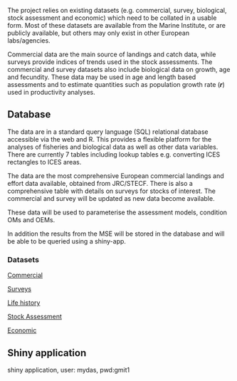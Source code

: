 The project relies on existing datasets (e.g. commercial, survey, biological, stock assessment and economic) which  need to be collated in a usable form. Most of these datasets are available from the Marine Institute, or are publicly available, but others may only exist in other European labs/agencies.    

Commercial data are the main source of landings and catch data, while surveys provide indices of trends used in the stock assessments. The commercial and survey datasets also include biological data on growth, age and fecundity. These data may be used in age and length based assessments and to estimate quantities such as population growth rate (***r***) used in productivity analyses.
 
## Database

The data are in a standard query language (SQL) relational database accessible via the web and R. This provides a flexible platform for the analyses of fisheries and biological data as well as other data variables. There are currently 7 tables including lookup tables e.g. converting ICES rectangles to ICES areas.  

The data are the most comprehensive European commercial landings and effort data available, obtained from JRC/STECF.  There is also a comprehensive table with details on surveys for stocks of interest. The commercial and survey will be updated as new data become available.

These data will be used to parameterise the assessment models, condition OMs and OEMs.

In addition the results from the MSE will be stored in the database and will be able to be queried using a shiny-app. 

### Datasets
[Commercial](      https://github.com/flr/mydas/wiki/2.1-Commercial)

[Surveys](         https://github.com/flr/mydas/wiki/2.2-Survey)

[Life history](    https://github.com/flr/mydas/wiki/2.3-Biological)

[Stock Assessment](https://github.com/flr/mydas/wiki/2.4-Assessment)

[Economic](        https://github.com/flr/mydas/wiki/2.5-Economic)

## Shiny application

shiny application, user: mydas, pwd:gmit1